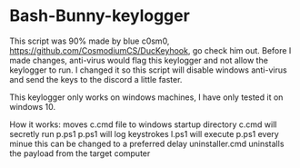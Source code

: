 # Bash-Bunny-keylogger

This script was 90% made by blue c0sm0, https://github.com/CosmodiumCS/DucKeyhook, go check him out. Before I made changes, anti-virus would flag this keylogger and not allow the keylogger to run. I changed it so this script will disable windows anti-virus and send the keys to the discord a little faster.

This keylogger only works on windows machines, I have only tested it on windows 10.

How it works:
moves c.cmd file to windows startup directory
c.cmd will secretly run p.ps1
p.ps1 will log keystrokes
l.ps1 will execute p.ps1 every minue
this can be changed to a preferred delay
uninstaller.cmd uninstalls the payload from the target computer
